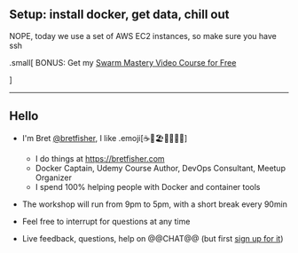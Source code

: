 ## Setup: install docker, get data, chill out

NOPE, today we use a set of AWS EC2 instances, so make sure you have ssh

.small[
  BONUS: Get my [Swarm Mastery Video Course for Free](https://www.udemy.com/docker-swarm-mastery/?couponCode=VELOCITYNYC18)
  
]

---

## Hello

 - I'm Bret [@bretfisher](https://twitter.com/bretfisher), I like .emoji[☕🥂🏖️🥃🏋️‍♂️🐳]
   - I do things at https://bretfisher.com
   - Docker Captain, Udemy Course Author, DevOps Consultant, Meetup Organizer
   - I spend 100% helping people with Docker and container tools

- The workshop will run from 9pm to 5pm, with a short break every 90min

- Feel free to interrupt for questions at any time

- Live feedback, questions, help on @@CHAT@@ (but first [sign up for it](https://dockermasterychat.herokuapp.com))
